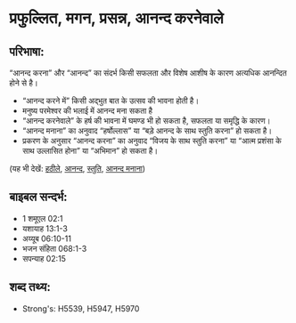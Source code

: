 # प्रफुल्लित, मगन, प्रसन्न, आनन्द करनेवाले #

## परिभाषा: ##

“आनन्द करना” और “आनन्द” का संदर्भ किसी सफलता और विशेष आशीष  के कारण अत्यधिक आनन्दित होने से है।

* “आनन्द करने में” किसी अद्भुत बात के उत्सव की भावना होती है।
* मनुष्य परमेश्वर की भलाई में आनन्द मना सकता है
* “आनन्द करनेवाले” के हर्ष की भावना में घमण्ड भी हो सकता है, सफलता या समृद्धि के कारण।
* “आनन्द मनाना” का अनुवाद “हर्षोल्लास” या “बड़े आनन्द के साथ स्तुति करना” हो सकता है।
* प्रकरण के अनुसार “आनन्द करना” का अनुवाद “विजय के साथ स्तुति करना” या “आत्म प्रशंसा के साथ उल्लासित होना” या “अभिमान” हो सकता है।

(यह भी देखें: [हठीले](../arrogant.md), [आनन्द](../joy.md), [स्तुति](../praise.md), [आनन्द मनाना](../rejoice.md))

## बाइबल सन्दर्भ: ##

* 1 शमूएल 02:1
* यशायाह 13:1-3
* अय्यूब 06:10-11
* भजन संहिता 068:1-3
* सपन्याह 02:15

## शब्द तथ्य: ##

* Strong's: H5539, H5947, H5970
